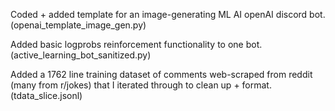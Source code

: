 Coded + added template for an image-generating ML AI openAI discord bot. (openai_template_image_gen.py)

Added basic logprobs reinforcement functionality to one bot. (active_learning_bot_sanitized.py) 

Added a 1762 line training dataset of comments web-scraped from reddit (many from r/jokes) that I iterated through to clean up + format. (tdata_slice.jsonl)
